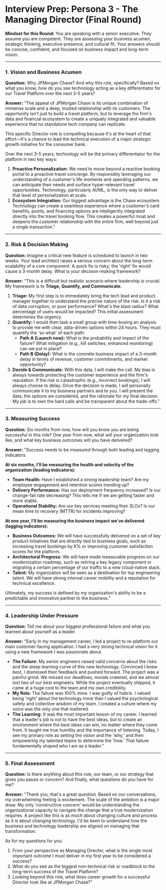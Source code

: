 # Interview Prep: Persona 3 - The Managing Director (Final Round)

**Mindset for this Round:** You are speaking with a senior executive. They assume you are competent. They are assessing your business acumen, strategic thinking, executive presence, and cultural fit. Your answers should be concise, confident, and focused on business impact and long-term vision.

---

### 1. Vision and Business Acumen
**Question:** Why JPMorgan Chase? And why this role, specifically? Based on what you know, how do you see technology acting as a key differentiator for our Travel Platform over the next 3-5 years?

**Answer:**
"The appeal of JPMorgan Chase is its unique combination of immense scale and a deep, trusted relationship with its customers. The opportunity isn't just to build a travel platform, but to leverage the firm's data and financial ecosystem to create a uniquely integrated and valuable experience that no standalone tech company can replicate.

This specific Director role is compelling because it's at the heart of that effort—it's a chance to lead the technical execution of a major strategic growth initiative for the consumer bank.

Over the next 3-5 years, technology will be the primary differentiator for the platform in two key ways:
1.  **Proactive Personalization:** We need to move beyond a reactive booking portal to a proactive travel concierge. By responsibly leveraging our understanding of a customer's life moments and spending patterns, we can anticipate their needs and surface hyper-relevant travel opportunities. Technology, particularly AI/ML, is the only way to deliver that level of personalization at scale.
2.  **Ecosystem Integration:** Our biggest advantage is the Chase ecosystem. Technology can create a seamless experience where a customer's card benefits, points, and financing options are intelligently integrated directly into the travel booking flow. This creates a powerful moat and deepens the customer relationship with the entire firm, well beyond just a single transaction."

---

### 2. Risk & Decision Making
**Question:** Imagine a critical new feature is scheduled to launch in two weeks. Your lead architect raises a serious concern about the long-term scalability of a core component. A quick fix is risky; the 'right' fix would cause a 3-month delay. What is your decision-making framework?

**Answer:**
"This is a difficult but realistic scenario where leadership is crucial. My framework is to **Triage, Quantify, and Communicate.**

1.  **Triage:** My first step is to immediately bring the tech lead and product manager together to understand the precise nature of the risk. Is it a risk of data corruption, or poor performance? What's the blast radius? What percentage of users would be impacted? This initial assessment determines the urgency.
2.  **Quantify:** I would then task a small group with time-boxing an analysis to provide me with clear, data-driven options within 24 hours. They must quantify the 'so what' of each path:
    *   **Path A (Launch now):** What is the probability and impact of the failure? What mitigation (e.g., kill switches, enhanced monitoring) can we put in place?
    *   **Path B (Delay):** What is the concrete business impact of a 3-month delay in terms of revenue, customer commitments, and market opportunity?
3.  **Decide & Communicate:** With this data, I will make the call. My bias is always towards protecting the customer experience and the firm's reputation. If the risk is catastrophic (e.g., incorrect bookings), I will always choose to delay. Once the decision is made, I will personally communicate it to my business partners and to you. I will present the data, the options we considered, and the rationale for my final decision. My job is to own the hard calls and be transparent about the trade-offs."

---

### 3. Measuring Success
**Question:** Six months from now, how will you know you are being successful in this role? One year from now, what will your organization look like, and what key business outcomes will you have delivered?

**Answer:**
"Success needs to be measured through both leading and lagging indicators.

**At six months, I'll be measuring the health and velocity of the organization (leading indicators):**
*   **Team Health:** Have I established a strong leadership team? Are my employee engagement and retention scores trending up?
*   **Delivery Performance:** Has our deployment frequency increased? Is our change-fail rate decreasing? This tells me if we are getting faster and more stable.
*   **Operational Stability:** Are our key services meeting their SLOs? Is our mean time to recovery (MTTR) for incidents improving?

**At one year, I'll be measuring the business impact we've delivered (lagging indicators):**
*   **Business Outcomes:** We will have successfully delivered on a set of key product initiatives that are directly tied to business goals, such as increasing travel bookings by X% or improving customer satisfaction scores for the platform.
*   **Architectural Progress:** We will have made measurable progress on our modernization roadmap, such as retiring a key legacy component or migrating a certain percentage of our traffic to a new cloud-native stack.
*   **Talent:** My organization will be seen as a destination for top engineering talent. We will have strong internal career mobility and a reputation for technical excellence.

Ultimately, my success is defined by my organization's ability to be a predictable and innovative partner to the business."

---

### 4. Leadership Under Pressure
**Question:** Tell me about your biggest professional failure and what you learned about yourself as a leader.

**Answer:**
"Early in my management career, I led a project to re-platform our main customer-facing application. I had a very strong technical vision for it using a new framework I was passionate about.
*   **The Failure:** My senior engineers raised valid concerns about the risks and the steep learning curve of this new technology. Convinced I knew best, I dismissed their feedback and pushed forward. The project was a painful grind. We missed our deadlines, morale cratered, and we almost lost two of our best engineers. While the project eventually shipped, it came at a huge cost to the team and my own credibility.
*   **My Role:** The failure was 100% mine. I was guilty of hubris. I valued being 'right' about the technology more than I valued the psychological safety and collective wisdom of my team. I created a culture where my voice was the only one that mattered.
*   **The Learning:** It was the most important lesson of my career. I learned that a leader's job is not to have the best ideas, but to create an environment where the best ideas can win, no matter where they come from. It taught me true humility and the importance of listening. Today, I see my primary role as setting the vision and the 'why,' and then empowering my talented teams to determine the 'how.' That failure fundamentally shaped who I am as a leader."

---

### 5. Final Assessment
**Question:** Is there anything about this role, our team, or our strategy that gives you pause or concern? And finally, what questions do you have for me?

**Answer:**
"Thank you, that's a great question. Based on our conversations, my overwhelming feeling is excitement. The scale of the ambition is a major draw. My only 'constructive concern' would be understanding the organizational capacity to navigate the change that a true modernization requires. A project like this is as much about changing culture and process as it is about changing technology. I'd be keen to understand how the business and technology leadership are aligned on managing that transformation.

As for my questions for you:
1.  From your perspective as Managing Director, what is the single most important outcome I must deliver in my first year to be considered a success?
2.  What do you see as the biggest non-technical risk or roadblock to the long-term success of the Travel Platform?
3.  Looking beyond this role, what does career growth for a successful Director look like at JPMorgan Chase?"